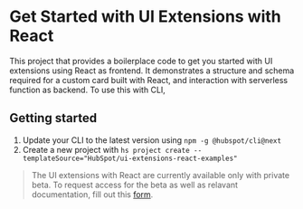# Get Started with UI Extensions with React

This project that provides a boilerplace code to get you started with UI extensions using React as frontend. It demonstrates a structure and schema required for a custom card built with React, and interaction with serverless function as backend. To use this with CLI,

## Getting started

1. Update your CLI to the latest version using `npm -g @hubspot/cli@next`
2. Create a new project with `hs project create --templateSource="HubSpot/ui-extensions-react-examples"`

> The UI extensions with React are currently available only with private beta. To request access for the beta as well as relavant documentation, fill out this [form](https://forms.gle/WLfKffhoe1j5z2WRA).
